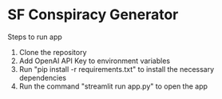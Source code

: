 # SF Conspiracy Generator

Steps to run app
1. Clone the repository
2. Add OpenAI API Key to environment variables
3. Run "pip install -r requirements.txt" to install the necessary dependencies
4. Run the command "streamlit run app.py" to open the app
